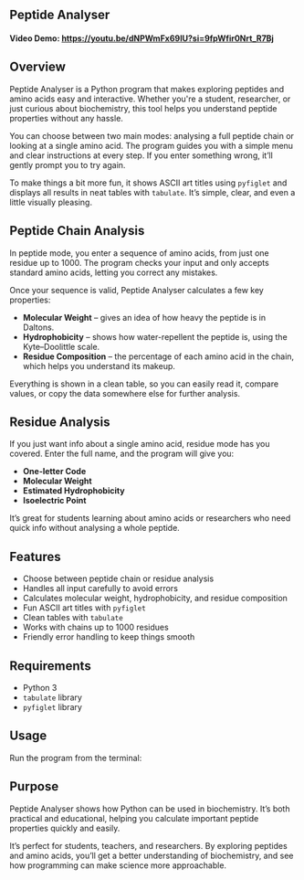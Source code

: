 ## Peptide Analyser
#### Video Demo: https://youtu.be/dNPWmFx69lU?si=9fpWfir0Nrt_R7Bj

## Overview
Peptide Analyser is a Python program that makes exploring peptides and amino acids easy
and interactive. Whether you're a student, researcher, or just curious about biochemistry,
this tool helps you understand peptide properties without any hassle.

You can choose between two main modes: analysing a full peptide chain or looking at a single
amino acid. The program guides you with a simple menu and clear instructions at every step.
If you enter something wrong, it’ll gently prompt you to try again.

To make things a bit more fun, it shows ASCII art titles using `pyfiglet` and displays all
results in neat tables with `tabulate`. It’s simple, clear, and even a little visually
pleasing.

## Peptide Chain Analysis
In peptide mode, you enter a sequence of amino acids, from just one residue up to 1000.
The program checks your input and only accepts standard amino acids, letting you correct
any mistakes.

Once your sequence is valid, Peptide Analyser calculates a few key properties:

- **Molecular Weight** – gives an idea of how heavy the peptide is in Daltons.
- **Hydrophobicity** – shows how water-repellent the peptide is, using the Kyte–Doolittle scale.
- **Residue Composition** – the percentage of each amino acid in the chain, which helps you
  understand its makeup.

Everything is shown in a clean table, so you can easily read it, compare values, or copy
the data somewhere else for further analysis.

## Residue Analysis
If you just want info about a single amino acid, residue mode has you covered. Enter the full
name, and the program will give you:

- **One-letter Code**
- **Molecular Weight**
- **Estimated Hydrophobicity**
- **Isoelectric Point**

It’s great for students learning about amino acids or researchers who need quick info without
analysing a whole peptide.

## Features
- Choose between peptide chain or residue analysis
- Handles all input carefully to avoid errors
- Calculates molecular weight, hydrophobicity, and residue composition
- Fun ASCII art titles with `pyfiglet`
- Clean tables with `tabulate`
- Works with chains up to 1000 residues
- Friendly error handling to keep things smooth

## Requirements
- Python 3
- `tabulate` library
- `pyfiglet` library

## Usage
Run the program from the terminal:

## Purpose
Peptide Analyser shows how Python can be used in biochemistry. It’s both practical and
educational, helping you calculate important peptide properties quickly and easily.

It’s perfect for students, teachers, and researchers. By exploring peptides and amino acids,
you’ll get a better understanding of biochemistry, and see how programming can make science
more approachable.

